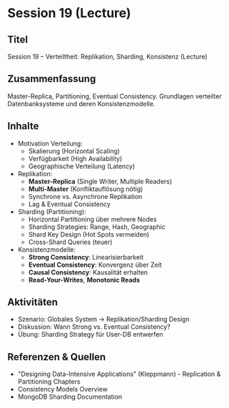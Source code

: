 # Session 19 (Lecture)

## Titel

Session 19 – Verteiltheit: Replikation, Sharding, Konsistenz (Lecture)

## Zusammenfassung

Master-Replica, Partitioning, Eventual Consistency. Grundlagen verteilter Datenbanksysteme und deren Konsistenzmodelle.

## Inhalte

- Motivation Verteilung:
  - Skalierung (Horizontal Scaling)
  - Verfügbarkeit (High Availability)
  - Geographische Verteilung (Latency)
- Replikation:
  - **Master-Replica** (Single Writer, Multiple Readers)
  - **Multi-Master** (Konfliktauflösung nötig)
  - Synchrone vs. Asynchrone Replikation
  - Lag & Eventual Consistency
- Sharding (Partitioning):
  - Horizontal Partitioning über mehrere Nodes
  - Sharding Strategies: Range, Hash, Geographic
  - Shard Key Design (Hot Spots vermeiden)
  - Cross-Shard Queries (teuer)
- Konsistenzmodelle:
  - **Strong Consistency**: Linearisierbarkeit
  - **Eventual Consistency**: Konvergenz über Zeit
  - **Causal Consistency**: Kausalität erhalten
  - **Read-Your-Writes**, **Monotonic Reads**

## Aktivitäten

- Szenario: Globales System → Replikation/Sharding Design
- Diskussion: Wann Strong vs. Eventual Consistency?
- Übung: Sharding Strategy für User-DB entwerfen

## Referenzen & Quellen

- "Designing Data-Intensive Applications" (Kleppmann) - Replication & Partitioning Chapters
- Consistency Models Overview
- MongoDB Sharding Documentation
